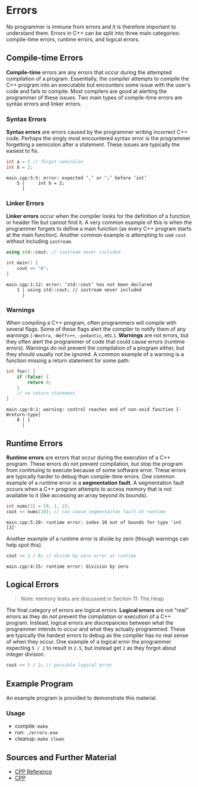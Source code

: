 # Errors

No programmer is immune from errors and it is therefore important to understand them. Errors in C++ can be split into three main categories: compile-time errors, runtime errors, and logical errors.

## Compile-time Errors

**Compile-time** errors are any errors that occur during the attempted compilation of a program. Essentially, the compiler attempts to compile the C++ program into an executable but encounters some issue with the user's code and fails to compile. Most compilers are good at alerting the programmer of these issues. Two main types of compile-time errors are syntax errors and linker errors.

### Syntax Errors

**Syntax errors** are errors caused by the programmer writing incorrect C++ code. Perhaps the singly most encountered syntax error is the programmer forgetting a semicolon after a statement. These issues are typically the easiest to fix.

```C++
int a = 1 // forgot semicolon
int b = 2;
```

```
main.cpp:5:5: error: expected ‘,’ or ‘;’ before ‘int’
    5 |     int b = 2;
      |
```

### Linker Errors

**Linker errors** occur when the compiler looks for the definition of a function or header file but cannot find it. A very common example of this is when the programmer forgets to define a main function (as every C++ program starts at the main function). Another common example is attempting to use `cout` without including `iostream`.

```C++
using std::cout; // iostream never included

int main() {
    cout << "A";
}
```

```
main.cpp:1:12: error: ‘std::cout’ has not been declared
    1 | using std::cout; // iostream never included
      |
```

### Warnings

When compiling a C++ program, often programmers will compile with several flags. Some of these flags alert the compiler to notify them of any warnings (`-Wextra`, `-Weffc++`, `-pedantic`, etc.). **Warnings** are not errors, but they often alert the programmer of code that could cause errors (runtime errors). Warnings do not prevent the compilation of a program either, but they should usually not be ignored. A common example of a warning is a function missing a return statement for some path.

```C++
int foo() {
    if (false) {
        return 0;
    }
    // no return statement
}
```

```
main.cpp:8:1: warning: control reaches end of non-void function [-Wreturn-type]
    8 | }
      |
```

## Runtime Errors

**Runtime errors** are errors that occur during the execution of a C++ program. These errors do not prevent compilation, but stop the program from continuing to execute because of some software error. These errors are typically harder to debug than compile-time errors. One common example of a runtime error is a **segmentation fault**. A segmentation fault occurs when a C++ program attempts to access memory that is not available to it (like accessing an array beyond its bounds).

```C++
int nums[3] = {0, 1, 2};
cout << nums[10]; // can cause segmentaiton fault at runtime
```

```
main.cpp:5:20: runtime error: index 10 out of bounds for type 'int [3]'
```

Another example of a runtime error is divide by zero (though warnings can help spot this).

```C++
cout << 1 / 0; // divide by zero error at runtime
```

```
main.cpp:4:15: runtime error: division by zero
```

## Logical Errors

> Note: memory leaks are discussed in Section 11: The Heap

The final category of errors are logical errors. **Logical errors** are not "real" errors as they do not prevent the compilation or execution of a C++ program. Instead, logical errors are discrepancies between what the programmer intends to occur and what they actually programmed. These are typically the hardest errors to debug as the compiler has no real sense of when they occur. One example of a logical error the programmer expecting `5 / 2` to result in `2.5`, but instead get `2` as they forgot about integer division.

```C++
cout << 5 / 2; // possible logical error
```

## Example Program

An example program is provided to demonstrate this material.

### Usage
- compile: `make`
- run: `./errors.exe`
- cleanup: `make clean`

## Sources and Further Material

- [CPP Reference](https://en.cppreference.com/)
- [CPP](https://www.cplusplus.com/doc/)
